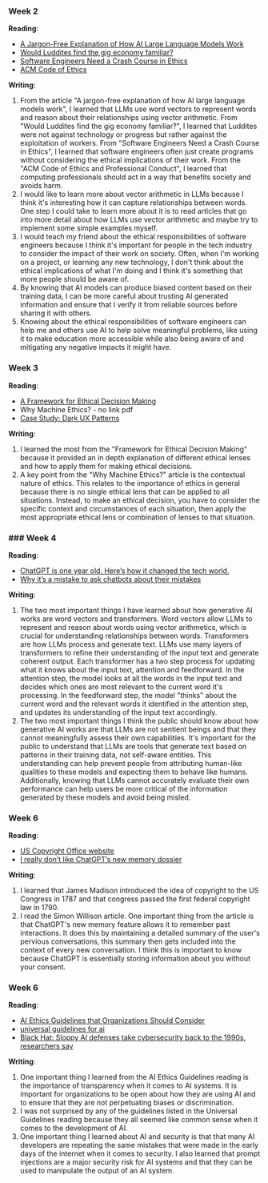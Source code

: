 ### Week 2
**Reading**:
- [A Jargon-Free Explanation of How AI Large Language Models Work](https://arstechnica.com/science/2023/07/a-jargon-free-explanation-of-how-ai-large-language-models-work/)
- [Would Luddites find the gig economy familiar?](https://arstechnica.com/gadgets/2024/01/would-luddites-find-the-gig-economy-familiar/)
- [Software Engineers Need a Crash Course in Ethics](https://slate.com/technology/2013/09/software-engineers-need-a-crash-course-in-ethics.html)
- [ACM Code of Ethics](https://www.acm.org/code-of-ethics)

**Writing**:
1. From the article "A jargon-free explanation of how AI large language models work", I learned that LLMs use word vectors to represent words and reason about their relationships using vector arithmetic. From "Would Luddites find the gig economy familiar?", I learned that Luddites were not against technology or progress but rather against the exploitation of workers. From "Software Engineers Need a Crash Course in Ethics", I learned that software engineers often just create programs without considering the ethical implications of their work. From the "ACM Code of Ethics and Professional Conduct", I learned that computing professionals should act in a way that benefits society and avoids harm.  
2. I would like to learn more about vector arithmetic in LLMs because I think it's interesting how it can capture relationships between words. One step I could take to learn more about it is to read articles that go into more detail about how LLMs use vector arithmetic and maybe try to implement some simple examples myself.  
3. I would teach my friend about the ethical responsibilities of software engineers because I think it's important for people in the tech industry to consider the impact of their work on society. Often, when I'm working on a project, or learning any new technology, I don't think about the ethical implications of what I'm doing and I think it's something that more people should be aware of.  
4. By knowing that AI models can produce biased content based on their training data, I can be more careful about trusting AI generated information and ensure that I verify it from reliable sources before sharing it with others.  
5. Knowing about the ethical responsibilities of software engineers can help me and others use AI to help solve meaningful problems, like using it to make education more accessible while also being aware of and mitigating any negative impacts it might have.

### Week 3
**Reading**:
- [A Framework for Ethical Decision Making](https://www.scu.edu/ethics/ethics-resources/a-framework-for-ethical-decision-making/)
- Why Machine Ethics? - no link pdf
- [Case Study: Dark UX Patterns](https://www.acm.org/code-of-ethics/case-studies/dark-ux-patterns)

**Writing**:
1. I learned the most from the "Framework for Ethical Decision Making" because it provided an in depth explanation of different ethical lenses and how to apply them for making ethical decisions.
2. A key point from the "Why Machine Ethics?" article is the contextual nature of ethics. This relates to the importance of ethics in general because there is no single ethical lens that can be applied to all situations. Instead, to make an ethical decision, you have to consider the specific context and circumstances of each situation, then apply the most appropriate ethical lens or combination of lenses to that situation.

### ### Week 4
**Reading**:
- [ChatGPT is one year old. Here’s how it changed the tech world.](https://arstechnica.com/information-technology/2023/11/chatgpt-was-the-spark-that-lit-the-fire-under-generative-ai-one-year-ago-today/)
- [Why it’s a mistake to ask chatbots about their mistakes](https://arstechnica.com/ai/2025/08/why-its-a-mistake-to-ask-chatbots-about-their-mistakes/)

**Writing**:
1. The two most important things I have learned about how generative AI works are word vectors and transformers. Word vectors allow LLMs to represent and reason about words using vector arithmetics, which is crucial for understanding relationships between words. Transformers are how LLMs process and generate text. LLMs use many layers of transformers to refine their understanding of the input text and generate coherent output. Each transformer has a two step process for updating what it knows about the input text, attention and feedforward. In the attention step, the model looks at all the words in the input text and decides which ones are most relevant to the current word it's processing. In the feedforward step, the model "thinks" about the current word and the relevant words it identified in the attention step, and updates its understanding of the input text accordingly.  
2. The two most important things I think the public should know about how generative AI works are that LLMs are not sentient beings and that they cannot meaningfully assess their own capabilities. It's important for the public to understand that LLMs are tools that generate text based on patterns in their training data, not self-aware entities. This understanding can help prevent people from attributing human-like qualities to these models and expecting them to behave like humans. Additionally, knowing that LLMs cannot accurately evaluate their own performance can help users be more critical of the information generated by these models and avoid being misled.

### Week 6
**Reading**:
- [US Copyright Office website](https://www.copyright.gov/)
- [I really don’t like ChatGPT’s new memory dossier](https://simonwillison.net/2025/May/21/chatgpt-new-memory/)

**Writing**:
1. I learned that James Madison introduced the idea of copyright to the US Congress in 1787 and that congress passed the first federal copyright law in 1790.  
2. I read the Simon Willison article. One important thing from the article is that ChatGPT's new memory feature allows it to remember past interactions. It does this by maintaining a detailed summary of the user's pervious conversations, this summary then gets included into the context of every new conversation. I think this is important to know because ChatGPT is essentially storing information about you without your consent.

### Week 6
**Reading**:
- [AI Ethics Guidelines that Organizations Should Consider](https://www.forbes.com/councils/forbestechcouncil/2023/06/15/ai-ethics-guidelines-that-organizations-should-consider/)
- [universal guidelines for ai](https://www.caidp.org/universal-guidelines-for-ai/)
- [Black Hat: Sloppy AI defenses take cybersecurity back to the 1990s, researchers say](https://www.scworld.com/news/sloppy-ai-defenses-take-cybersecurity-back-to-the-1990s-researchers-say)

**Writing**:
1. One important thing I learned from the AI Ethics Guidelines reading is the importance of transparency when it comes to AI systems. It is important for organizations to be open about how they are using AI and to ensure that they are not perpetuating biases or discrimination.
2. I was not surprised by any of the guidelines listed in the Universal Guidelines reading because they all seemed like common sense when it comes to the development of AI.  
3. One important thing I learned about AI and security is that that many AI developers are repeating the same mistakes that were made in the early days of the internet when it comes to security. I also learned that prompt injections are a major security risk for AI systems and that they can be used to manipulate the output of an AI system.
